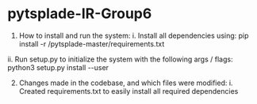 # pytsplade-IR-Group6

1. How to install and run the system:
i. Install all dependencies using:
    pip install -r /pytsplade-master/requirements.txt

ii. Run setup.py to initialize the system with the following args / flags:
    python3 setup.py install --user

2. Changes made in the codebase, and which files were modified:
i. Created requirements.txt to easily install all required dependencies